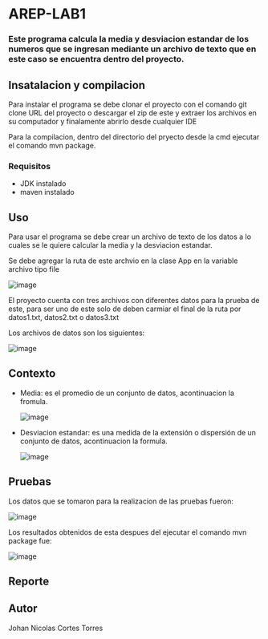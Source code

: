 # AREP-LAB1

### Este programa calcula la media y desviacion estandar de los numeros que se ingresan mediante un archivo de texto que en este caso se encuentra dentro del proyecto.


## Insatalacion y compilacion

Para instalar el programa se debe clonar el proyecto con el comando git clone URL del proyecto o descargar el zip de este y extraer los archivos en su computador y finalamente abrirlo desde cualquier IDE

Para la compilacion, dentro del directorio del pryecto desde la cmd ejecutar el comando mvn package.

### Requisitos

  - JDK instalado
  - maven instalado
  

## Uso

  Para usar el programa se debe crear un archivo de texto de los datos a lo cuales se le quiere calcular la media y la desviacion estandar.
  
  Se debe agregar la ruta de este archvio en la clase App en la variable archivo tipo file
  
  ![image](https://user-images.githubusercontent.com/47215172/90082463-75293100-dcd5-11ea-84c5-4bce16ef7397.png)
  
  El proyecto cuenta con tres archivos con diferentes datos para la prueba de este, para ser uno de este solo de deben carmiar el final de la ruta por datos1.txt, datos2.txt o datos3.txt
  
  Los archivos de datos son los siguientes:
  
  ![image](https://user-images.githubusercontent.com/47215172/90082621-dcdf7c00-dcd5-11ea-9de9-ffcf6fb20be0.png)


## Contexto

  - Media: es el promedio de un conjunto de datos, acontinuacion la fromula.
  
    ![image](https://user-images.githubusercontent.com/47215172/90081834-0d261b00-dcd4-11ea-8339-5247e1f6bd4f.png)
  
  - Desviacion estandar: es una medida de la extensión o dispersión de un conjunto de datos, acontinuacion la formula.
  
    ![image](https://user-images.githubusercontent.com/47215172/90081942-3181f780-dcd4-11ea-86d8-b36b580ac64e.png)
    
    
## Pruebas

  Los datos que se tomaron para la realizacion de las pruebas fueron:
  
  ![image](https://user-images.githubusercontent.com/47215172/90082094-8de51700-dcd4-11ea-92af-424daf14fb40.png)
  
  Los resultados obtenidos de esta despues del ejecutar el comando mvn package fue:

  ![image](https://user-images.githubusercontent.com/47215172/90082014-570f0100-dcd4-11ea-8934-9e5f87b6b52c.png)
  
  
## Reporte

## Autor
  Johan Nicolas Cortes Torres

